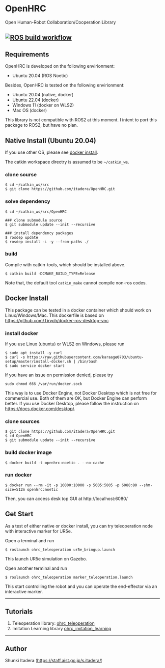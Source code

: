 # OpenHRC
Open Human-Robot Collaboration/Cooperation Library

[![ROS build workflow](https://github.com/itadera/OpenHRC/actions/workflows/build.yaml/badge.svg)](https://github.com/itadera/OpenHRC/actions/workflows/build.yaml)
---

## Requirements
OpenHRC is developed on the following envirionment:
- Ubuntu 20.04 (ROS Noetic)

Besides, OpenHRC is tested on the following envirionment:
 - Ubuntu 20.04 (native, docker)
 - Ubuntu 22.04 (docker)
 - Windows 11 (docker on WLS2)
 - Mac OS (docker)

This library is not compatible with ROS2 at this moment.
I intent to port this package to ROS2, but have no plan.

## Native Install (Ubuntu 20.04)

If you use other OS, please see [docker install](#docker-install).

The catkin workspace directry is assumed to be ``~/catkin_ws``.
### clone sourse
```
$ cd ~/catkin_ws/src
$ git clone https://github.com/itadera/OpenHRC.git 
```

### solve dependency
```
$ cd ~/catkin_ws/src/OpenHRC

### clone submodule source
$ git submodule update --init --recursive

### install dependency packages
$ rosdep update
$ rosdep install -i -y --from-paths ./ 
```

### build
Compile with catkin-tools, which should be installed above.

```
$ catkin build -DCMAKE_BUILD_TYPE=Release
```
Note that, the default tool `catkin_make` cannot compile non-ros codes.



## Docker Install
This package can be tested in a docker container which should work on Linux/Windows/Mac.
This dockerfile is based on https://github.com/Tiryoh/docker-ros-desktop-vnc

### install docker
If you use Linux (ubuntu) or WLS2 on Windows, please run
```
$ sudo apt install -y curl
$ curl -s https://raw.githubusercontent.com/karaage0703/ubuntu-setup/master/install-docker.sh | /bin/bash
$ sudo service docker start
```

If you have an issue on permission denied, please try
```
sudo chmod 666 /var/run/docker.sock
```

This way is to use Docker Engine, not Docker Desktop which is not free for commercial use.
Both of them are OK, but Docker Engine can perform better.
If you use Docker Desktop, please follow the instruction on https://docs.docker.com/desktop/.



### clone sources
```
$ git clone https://github.com/itadera/OpenHRC.git 
$ cd OpenHRC
$ git submodule update --init --recursive
```

### build docker image
```
$ docker build -t openhrc:noetic . --no-cache
```

### run docker 
```
$ docker run --rm -it -p 10000:10000 -p 5005:5005 -p 6080:80 --shm-size=512m openhrc:noetic
```
Then, you can access desk top GUI at 
http://localhost:6080/

## Get Start
As a test of either native or docker install, you can try teleoperation node with interactive marker for UR5e.

Open a terminal and run
```
$ roslaunch ohrc_teleoperation ur5e_bringup.launch
```
This launch UR5e simulation on Gazebo.

Open another terminal and run 
```
$ roslaunch ohrc_teleoperation marker_teleoperation.launch
```
This start controlling the robot and you can operate the end-effector via an interactive marker.


---
## Tutorials

1. Teleoperation library: [ohrc_teleoperation](./ohrc_teleoperation)
1. Imitation Learning library [ohrc_imitation_learning](./ohrc_imitation_learning)



---
## Author
Shunki Itadera (https://staff.aist.go.jp/s.itadera/)
